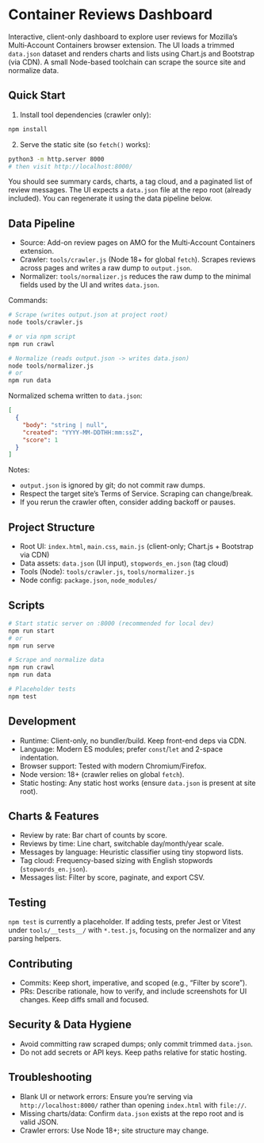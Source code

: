 # Container Reviews Dashboard

Interactive, client-only dashboard to explore user reviews for Mozilla’s Multi‑Account Containers browser extension. The UI loads a trimmed `data.json` dataset and renders charts and lists using Chart.js and Bootstrap (via CDN). A small Node-based toolchain can scrape the source site and normalize data.

## Quick Start

1) Install tool dependencies (crawler only):

```bash
npm install
```

2) Serve the static site (so `fetch()` works):

```bash
python3 -m http.server 8000
# then visit http://localhost:8000/
```

You should see summary cards, charts, a tag cloud, and a paginated list of review messages. The UI expects a `data.json` file at the repo root (already included). You can regenerate it using the data pipeline below.

## Data Pipeline

- Source: Add-on review pages on AMO for the Multi‑Account Containers extension.
- Crawler: `tools/crawler.js` (Node 18+ for global `fetch`). Scrapes reviews across pages and writes a raw dump to `output.json`.
- Normalizer: `tools/normalizer.js` reduces the raw dump to the minimal fields used by the UI and writes `data.json`.

Commands:

```bash
# Scrape (writes output.json at project root)
node tools/crawler.js

# or via npm script
npm run crawl

# Normalize (reads output.json -> writes data.json)
node tools/normalizer.js
# or
npm run data
```

Normalized schema written to `data.json`:

```json
[
  {
    "body": "string | null",
    "created": "YYYY-MM-DDTHH:mm:ssZ",
    "score": 1
  }
]
```

Notes:
- `output.json` is ignored by git; do not commit raw dumps.
- Respect the target site’s Terms of Service. Scraping can change/break.
- If you rerun the crawler often, consider adding backoff or pauses.

## Project Structure

- Root UI: `index.html`, `main.css`, `main.js` (client-only; Chart.js + Bootstrap via CDN)
- Data assets: `data.json` (UI input), `stopwords_en.json` (tag cloud)
- Tools (Node): `tools/crawler.js`, `tools/normalizer.js`
- Node config: `package.json`, `node_modules/`

## Scripts

```bash
# Start static server on :8000 (recommended for local dev)
npm run start
# or
npm run serve

# Scrape and normalize data
npm run crawl
npm run data

# Placeholder tests
npm test
```

## Development

- Runtime: Client-only, no bundler/build. Keep front-end deps via CDN.
- Language: Modern ES modules; prefer `const`/`let` and 2-space indentation.
- Browser support: Tested with modern Chromium/Firefox.
- Node version: 18+ (crawler relies on global `fetch`).
- Static hosting: Any static host works (ensure `data.json` is present at site root).

## Charts & Features

- Review by rate: Bar chart of counts by score.
- Reviews by time: Line chart, switchable day/month/year scale.
- Messages by language: Heuristic classifier using tiny stopword lists.
- Tag cloud: Frequency-based sizing with English stopwords (`stopwords_en.json`).
- Messages list: Filter by score, paginate, and export CSV.

## Testing

`npm test` is currently a placeholder. If adding tests, prefer Jest or Vitest under `tools/__tests__/` with `*.test.js`, focusing on the normalizer and any parsing helpers.

## Contributing

- Commits: Keep short, imperative, and scoped (e.g., “Filter by score”).
- PRs: Describe rationale, how to verify, and include screenshots for UI changes. Keep diffs small and focused.

## Security & Data Hygiene

- Avoid committing raw scraped dumps; only commit trimmed `data.json`.
- Do not add secrets or API keys. Keep paths relative for static hosting.

## Troubleshooting

- Blank UI or network errors: Ensure you’re serving via `http://localhost:8000/` rather than opening `index.html` with `file://`.
- Missing charts/data: Confirm `data.json` exists at the repo root and is valid JSON.
- Crawler errors: Use Node 18+; site structure may change.

